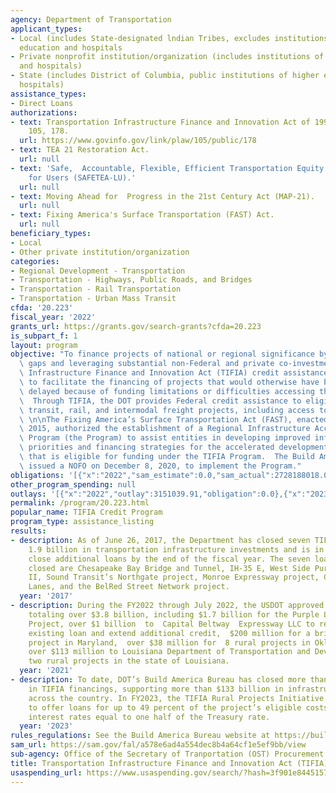 ```yaml
---
agency: Department of Transportation
applicant_types:
- Local (includes State-designated lndian Tribes, excludes institutions of higher
  education and hospitals
- Private nonprofit institution/organization (includes institutions of higher education
  and hospitals)
- State (includes District of Columbia, public institutions of higher education and
  hospitals)
assistance_types:
- Direct Loans
authorizations:
- text: Transportation Infrastructure Finance and Innovation Act of 1998. Pub. L.
    105, 178.
  url: https://www.govinfo.gov/link/plaw/105/public/178
- text: TEA 21 Restoration Act.
  url: null
- text: 'Safe,  Accountable, Flexible, Efficient Transportation Equity Act: A Legacy
    for Users (SAFETEA-LU).'
  url: null
- text: Moving Ahead for  Progress in the 21st Century Act (MAP-21).
  url: null
- text: Fixing America's Surface Transportation (FAST) Act.
  url: null
beneficiary_types:
- Local
- Other private institution/organization
categories:
- Regional Development - Transportation
- Transportation - Highways, Public Roads, and Bridges
- Transportation - Rail Transportation
- Transportation - Urban Mass Transit
cfda: '20.223'
fiscal_year: '2022'
grants_url: https://grants.gov/search-grants?cfda=20.223
is_subpart_f: 1
layout: program
objective: "To finance projects of national or regional significance by filling market\
  \ gaps and leveraging substantial non-Federal and private co-investment.  Transportation\
  \ Infrastructure Finance and Innovation Act (TIFIA) credit assistance is intended\
  \ to facilitate the financing of projects that would otherwise have been significantly\
  \ delayed because of funding limitations or difficulties accessing the capital markets.\
  \  Through TIFIA, the DOT provides Federal credit assistance to eligible highway,\
  \ transit, rail, and intermodal freight projects, including access to seaports.\
  \ \n\nThe Fixing America’s Surface Transportation Act (FAST), enacted in December\
  \ 2015, authorized the establishment of a Regional Infrastructure Accelerator Demonstration\
  \ Program (the Program) to assist entities in developing improved infrastructure\
  \ priorities and financing strategies for the accelerated development of a project\
  \ that is eligible for funding under the TIFIA Program.  The Build America Bureau\
  \ issued a NOFO on December 8, 2020, to implement the Program."
obligations: '[{"x":"2022","sam_estimate":0.0,"sam_actual":2728188018.0,"usa_spending_actual":0.0},{"x":"2023","sam_estimate":1000000000.0,"sam_actual":0.0,"usa_spending_actual":2954842.0},{"x":"2024","sam_estimate":4600000000.0,"sam_actual":0.0,"usa_spending_actual":24198000.0}]'
other_program_spending: null
outlays: '[{"x":"2022","outlay":3151039.91,"obligation":0.0},{"x":"2023","outlay":14965009.28,"obligation":2954842.0},{"x":"2024","outlay":4305363.17,"obligation":24198000.0}]'
permalink: /program/20.223.html
popular_name: TIFIA Credit Program
program_type: assistance_listing
results:
- description: As of June 26, 2017, the Department has closed seven TIFIA loans totaling
    1.9 billion in transportation infrastructure investments and is in position to
    close additional loans by the end of the fiscal year. The seven loans that have
    closed are Chesapeake Bay Bridge and Tunnel, IH-35 E, West Side Purple Line Section
    II, Sound Transit’s Northgate project, Monroe Expressway project, C-470 Express
    Lanes, and the BelRed Street Network project.
  year: '2017'
- description: During the FY2022 through July 2022, the USDOT approved 11 TIFIA loans
    totaling over $3.8 billion, including $1.7 billion for the Purple Line Transit
    Project, over $1 billion  to  Capital Beltway  Expressway LLC to refinance their
    existing loan and extend additional credit,  $200 million for a bridge replacement
    project in Maryland,  over $38 million for  8 rural projects in Oklahoma, and
    over $113 million to Louisiana Department of Transportation and Development (LADOTD)for
    two rural projects in the state of Louisiana.
  year: '2021'
- description: To date, DOT’s Build America Bureau has closed more than $39 billion
    in TIFIA financings, supporting more than $133 billion in infrastructure investments
    across the country. In FY2023, the TIFIA Rural Projects Initiative (RPI) was established
    to offer loans for up to 49 percent of the project’s eligible costs and at fixed
    interest rates equal to one half of the Treasury rate.
  year: '2023'
rules_regulations: See the Build America Bureau website at https://buildamerica.dot.gov/buildamerica/financing/program-guide.
sam_url: https://sam.gov/fal/a578e6ad4a554dec8b4a64cf1e5ef9bb/view
sub-agency: Office of the Secretary of Tranportation (OST) Procurement Operations
title: Transportation Infrastructure Finance and Innovation Act (TIFIA) Program
usaspending_url: https://www.usaspending.gov/search/?hash=3f901e8445157fa89741e9e1e7a0a0a7
---
```

